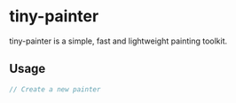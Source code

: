 # tiny-painter

tiny-painter is a simple, fast and lightweight painting toolkit.

## Usage

```ts
// Create a new painter
```
